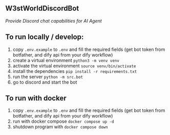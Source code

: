 ## W3stWorldDiscordBot

*Provide Discord chat capabilities for AI Agent*

## To run locally / develop:

1. copy `.env.example` to `.env` and fill the required fields (get bot token from botfather, and dify api from your dify workflow)
2. create a virtual environment `python3 -m venv venv`
3. activate the virtual environment `source venv/bin/activate`
4. install the dependencies `pip install -r requirements.txt`
5. run the server `python -m src.bot`
6. go to discord and start the bot

## To run with docker
1. copy `.env.example` to `.env` and fill the required fields (get bot token from botfather, and dify api from your dify workflow)
2. run with docker compose `docker compose up -d`
3. shutdown program with `docker compose down`
